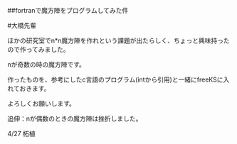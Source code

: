 ##fortranで魔方陣をプログラムしてみた件

#大橋先輩

ほかの研究室でn*n魔方陣を作れという課題が出たらしく、ちょっと興味持ったので作ってみました。

nが奇数の時の魔方陣です。

作ったものを、参考にしたc言語のプログラム(intから引用)と一緒にfreeKSに入れておきます。

よろしくお願いします。

追伸：nが偶数のときの魔方陣は挫折しました。

4/27 柘植
